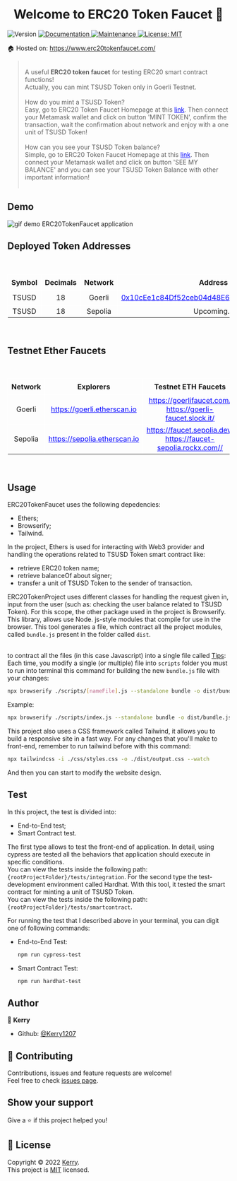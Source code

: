 <h1 align="center">Welcome to ERC20 Token Faucet 👋</h1>
<p>
  <img alt="Version" src="https://img.shields.io/badge/version-1.0.0-blue.svg?cacheSeconds=2592000" />
  <a href="https://github.com/Kerry1207/ERC20TokenFaucet#readme" target="_blank">
    <img alt="Documentation" src="https://img.shields.io/badge/documentation-yes-brightgreen.svg" />
  </a>
  <a href="https://github.com/Kerry1207/ERC20TokenFaucet/graphs/commit-activity" target="_blank">
    <img alt="Maintenance" src="https://img.shields.io/badge/Maintained%3F-yes-green.svg" />
  </a>
  <a href="https://github.com/Kerry1207/ERC20TokenFaucet/blob/master/LICENSE" target="_blank">
    <img alt="License: MIT" src="https://img.shields.io/github/license/Kerry1207/ERC20TokenFaucet" />
  </a>
</p>

🏠 Hosted on: <a href="https://www.erc20tokenfaucet.com/">https://www.erc20tokenfaucet.com/</a><br/>

> <br/>A useful <b>ERC20 token faucet</b> for testing ERC20 smart contract functions!<br/>
> Actually, you can mint TSUSD Token only in Goerli Testnet.<br/><br/>
> How do you mint a TSUSD Token?<br/>
> Easy, go to ERC20 Token Faucet Homepage at this <a href="https://github.com/Kerry12079/ERC20TokenFaucet" style="color:blue; text-decoration:underline; text-shadow: 1px 1px white;">link</a>. 
> Then connect your Metamask wallet and click on button 'MINT TOKEN', confirm the transaction, wait the confirmation about network and enjoy with a one unit of TSUSD Token!    
> <br/>
> How can you see your TSUSD Token balance?  
> Simple, go to ERC20 Token Faucet Homepage at this <a href="https://github.com/Kerry12079/ERC20TokenFaucet" style="color:blue; text-decoration:underline; text-shadow: 1px 1px white;">link</a>. 
> Then connect your Metamask wallet and click on button 'SEE MY BALANCE' and you can see your TSUSD Token Balance with other important information!<br/><br/>

## Demo
<img src="https://github.com/Kerry1207/ERC20TokenFaucet/blob/main/ERC20TokenFaucet.gif" alt="gif demo ERC20TokenFaucet application"><br/>

## Deployed Token Addresses
<br/>
<table>
  <tr>
    <th style="border: 1px solid white; padding: 8px;">Symbol</th>
    <th style="border: 1px solid white; padding: 8px;">Decimals</th>
    <th style="border: 1px solid white; padding: 8px;">Network</th>
    <th style="border: 1px solid white; padding: 8px;">Address</th>
    <th style="border: 1px solid white; padding: 8px;">Active</th>
  <tr>
  <tr style="text-align:center; vertical-align:middle; padding: 8px;">
    <td style="border: 1px solid white;">TSUSD</td>
    <td style="border: 1px solid white;">18</td>
    <td style="border: 1px solid white;">Goerli</td>
    <td style="border: 1px solid white;"><a href="https://goerli.etherscan.io/address/0x10cEe1c84Df52ceb04d48E6F321d9A7a40Ac3a63" style="color:blue; text-decoration:underline; text-shadow: 1px 1px white;">0x10cEe1c84Df52ceb04d48E6F321d9A7a40Ac3a63</a></td>
    <td style="border: 1px solid white;">🟢</td>
  <tr>
  <tr style="text-align:center; vertical-align:middle; padding: 8px;">
    <td style="border: 1px solid white;">TSUSD</td>
    <td style="border: 1px solid white;">18</td>
    <td style="border: 1px solid white;">Sepolia</td>
    <td style="border: 1px solid white;">Upcoming...</td>
    <td style="border: 1px solid white;">🔴</td>
  <tr>
</table><br/>

## Testnet Ether Faucets
<br/>
<table>
  <tr>
    <th style="border: 1px solid white; padding: 8px;">Network</th>
    <th style="border: 1px solid white; padding: 8px;">Explorers</th>
    <th style="border: 1px solid white; padding: 8px;">Testnet ETH Faucets</th>
  </tr>
  <tr style="text-align:center; vertical-align:middle; padding: 8px;">
    <td style="border: 1px solid white;">Goerli</td>
    <td style="border: 1px solid white;">
      <a href="https://goerli.etherscan.io" style="color:blue; text-decoration:underline; text-shadow: 1px 1px white;">https://goerli.etherscan.io</a>
    </td>
    <td style="border: 1px solid white;">
      <a href="https://goerlifaucet.com/" style="color:blue; text-decoration:underline; text-shadow: 1px 1px white;">https://goerlifaucet.com/</a><br/>
      <a href="https://goerli-faucet.slock.it/" style="color:blue; text-decoration:underline; text-shadow: 1px 1px white;">https://goerli-faucet.slock.it/</a>
    </td>
  <tr>
  <tr style="text-align:center; vertical-align:middle; padding: 8px;">
    <td style="border: 1px solid white;">Sepolia</td>
    <td style="border: 1px solid white;">
      <a href="https://sepolia.etherscan.io" style="color:blue; text-decoration:underline; text-shadow: 1px 1px white;">https://sepolia.etherscan.io</a>
    </td>
    <td style="border: 1px solid white;">
      <a href="https://faucet.sepolia.dev/" style="color:blue; text-decoration:underline; text-shadow: 1px 1px white;">https://faucet.sepolia.dev/</a><br/>
      <a href="https://faucet-sepolia.rockx.com/" style="color:blue; text-decoration:underline; text-shadow: 1px 1px white;">https://faucet-sepolia.rockx.com//</a>
    </td>
  <tr>
</table><br/>

## Usage
ERC20TokenFaucet uses the following depedencies:
<ul>
  <li>Ethers;</li>
  <li>Browserify;</li>
  <li>Tailwind.</li>
</ul>
In the project, Ethers is used for interacting with Web3 provider and handling the operations related to TSUSD Token smart contract like:
<ul>
  <li>retrieve ERC20 token name;</li>
  <li>retrieve balanceOf about signer;</li>
  <li>transfer a unit of TSUSD Token to the sender of transaction.</li>
</ul>

ERC20TokenProject uses different classes for handling the request given in, input from the user (such as: checking the user balance related to TSUSD Token). For this scope, the other package used in the project is Browserify. This library, allows use Node. js-style modules that compile for use in the browser. 
This tool generates a file, which contract all the project modules, called ```bundle.js``` present in the folder called ```dist```. <br/><br/>

to contract all the files (in this case Javascript) into a single file called 
<u>Tips</u>: Each time, you modify a single (or multiple) file into ```scripts``` folder you must to run into terminal this command for building the new ```bundle.js``` file with your changes:

```sh
npx browserify ./scripts/[nameFile].js --standalone bundle -o dist/bundle.js
```

Example:
```sh
npx browserify ./scripts/index.js --standalone bundle -o dist/bundle.js
```
This project also uses a CSS framework called Tailwind, it allows you to build a responsive site in a fast way.
For any changes that you'll make to front-end, remember to run tailwind before with this command:
```sh
npx tailwindcss -i ./css/styles.css -o ./dist/output.css --watch
```
And then you can start to modify the website design.

## Test
In this project, the test is divided into:
<ul>
  <li>End-to-End test;</li>
  <li>Smart Contract test.</li>
</ul>

The first type allows to test the front-end of application. In detail, using cypress are tested all the behaviors that application should execute in specific conditions.<br/>
You can view the tests inside the following path: ```{rootProjectFolder}/tests/integration```.
For the second type the test-development environment called Hardhat. With this tool, it tested the smart contract for minting a unit of TSUSD Token.<br/>
You can view the tests inside the following path: ```{rootProjectFolder}/tests/smartcontract```.

For running the test that I described above in your terminal, you can digit one of following commands:
<ul>
<li>End-to-End Test:</li>

```sh
npm run cypress-test 
```

<li>Smart Contract Test:</li>

```sh
npm run hardhat-test 
```

</ul>

## Author

👤 **Kerry**

* Github: [@Kerry1207](https://github.com/Kerry1207)

## 🤝 Contributing

Contributions, issues and feature requests are welcome!<br />Feel free to check [issues page](https://github.com/Kerry1207/ERC20TokenFaucet/issues). 

## Show your support

Give a ⭐️ if this project helped you!

## 📝 License

Copyright © 2022 [Kerry](https://github.com/Kerry1207).<br />
This project is [MIT](https://github.com/Kerry1207/ERC20TokenFaucet) licensed.

